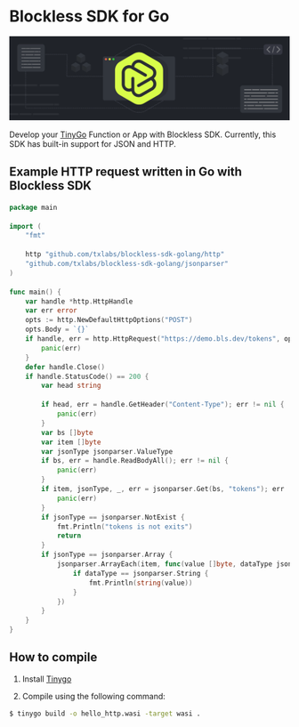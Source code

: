 # Blockless SDK for Go
![](blockless.png)

Develop your [TinyGo](https://tinygo.org/) Function or App with Blockless SDK. Currently, this SDK has built-in support for JSON and HTTP.

## Example HTTP request written in Go with Blockless SDK
```go
package main

import (
	"fmt"

	http "github.com/txlabs/blockless-sdk-golang/http"
	"github.com/txlabs/blockless-sdk-golang/jsonparser"
)

func main() {
	var handle *http.HttpHandle
	var err error
	opts := http.NewDefaultHttpOptions("POST")
	opts.Body = `{}`
	if handle, err = http.HttpRequest("https://demo.bls.dev/tokens", opts); err != nil {
		panic(err)
	}
	defer handle.Close()
	if handle.StatusCode() == 200 {
		var head string

		if head, err = handle.GetHeader("Content-Type"); err != nil {
			panic(err)
		}
		var bs []byte
		var item []byte
		var jsonType jsonparser.ValueType
		if bs, err = handle.ReadBodyAll(); err != nil {
			panic(err)
		}
		if item, jsonType, _, err = jsonparser.Get(bs, "tokens"); err != nil {
			panic(err)
		}
		if jsonType == jsonparser.NotExist {
			fmt.Println("tokens is not exits")
			return
		}
		if jsonType == jsonparser.Array {
			jsonparser.ArrayEach(item, func(value []byte, dataType jsonparser.ValueType, offset int, err error) {
				if dataType == jsonparser.String {
					fmt.Println(string(value))
				}
			})
		}
	}
}
```

## How to compile

1. Install [Tinygo](https://tinygo.org/)

2. Compile using the following command:

```bash
$ tinygo build -o hello_http.wasi -target wasi .
```

